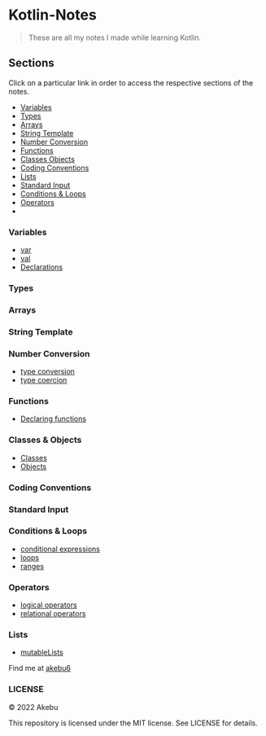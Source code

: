 # Kotlin-Notes
> These are all my notes I made while learning Kotlin.

## Sections
Click on a particular link in order to access the respective sections of the notes.

* [Variables](#variables)
* [Types](#types)
* [Arrays](#arrays)
* [String Template](#string-template)
* [Number Conversion](#number-conversion)
* [Functions](#functions)
* [Classes Objects](#classes-objects)
* [Coding Conventions](#coding-conventions)
* [Lists](#lists)
* [Standard Input](#standard-input)
* [Conditions & Loops](#conditions-&-loops)
* [Operators](#operators)
* []()

### Variables
   * [var](var)
   * [val](val)
   * [Declarations](declarations)
### Types
### Arrays
### String Template
### Number Conversion
   * [type conversion](type-converion)
   * [type coercion](type-coercion)
### Functions
   * [Declaring functions](declaring-functions)
### Classes & Objects
   * [Classes](classes)
   * [Objects](objects)
### Coding Conventions
### Standard Input
### Conditions & Loops
   * [conditional expressions](conditional-expressions)
   * [loops](loops)
   * [ranges](ranges)
### Operators
   * [logical operators](logical-operators)
   * [relational operators](relational-operators)
### Lists
   * [mutableLists](mutableLists)






Find me at [akebu6](https://twitter.com/akebu6)

### LICENSE

© 2022 Akebu

This repository is licensed under the MIT license. See LICENSE for details.
